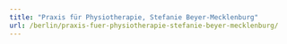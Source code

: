 ```yaml
---
title: "Praxis für Physiotherapie, Stefanie Beyer-Mecklenburg"
url: /berlin/praxis-fuer-physiotherapie-stefanie-beyer-mecklenburg/
---
```

